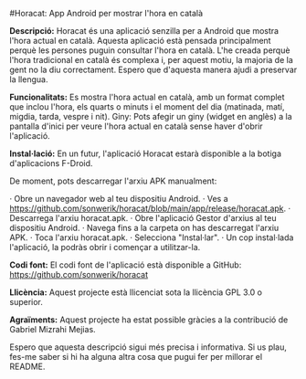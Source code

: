 #Horacat: App Android per mostrar l'hora en català

**Descripció:**
Horacat és una aplicació senzilla per a Android que mostra l'hora actual en català. Aquesta aplicació està pensada principalment perquè les persones puguin consultar l'hora en català. L'he creada perquè l'hora tradicional en català és complexa i, per aquest motiu, la majoria de la gent no la diu correctament. Espero que d'aquesta manera ajudi a preservar la llengua.

**Funcionalitats:**
Es mostra l'hora actual en català, amb un format complet que inclou l'hora, els quarts o minuts i el moment del dia (matinada, matí, migdia, tarda, vespre i nit).
Giny: Pots afegir un giny (widget en anglès) a la pantalla d'inici per veure l'hora actual en català sense haver d'obrir l'aplicació.

**Instal·lació:**
En un futur, l'aplicació Horacat estarà disponible a la botiga d'aplicacions F-Droid.

De moment, pots descarregar l'arxiu APK manualment:

· Obre un navegador web al teu dispositiu Android.
· Ves a https://github.com/sonwerik/horacat/blob/main/app/release/horacat.apk.
· Descarrega l'arxiu horacat.apk.
· Obre l'aplicació Gestor d'arxius al teu dispositiu Android.
· Navega fins a la carpeta on has descarregat l'arxiu APK.
· Toca l'arxiu horacat.apk.
· Selecciona "Instal·lar".
· Un cop instal·lada l'aplicació, la podràs obrir i començar a utilitzar-la.

**Codi font:**
El codi font de l'aplicació està disponible a GitHub: https://github.com/sonwerik/horacat

**Llicència:**
Aquest projecte està llicenciat sota la llicència GPL 3.0 o superior.

**Agraïments:**
Aquest projecte ha estat possible gràcies a la contribució de Gabriel Mizrahi Mejias.

Espero que aquesta descripció sigui més precisa i informativa. Si us plau, fes-me saber si hi ha alguna altra cosa que pugui fer per millorar el README.
